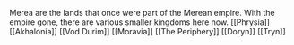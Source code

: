 Merea are the lands that once were part of the Merean empire. With the empire gone, there are various smaller kingdoms here now.
[[Phrysia]]
[[Akhalonia]]
[[Vod Durim]]
[[Moravia]]
[[The Periphery]]
[[Doryn]]
[[Tryn]]
